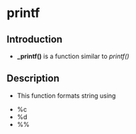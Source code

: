 # printf
## Introduction
* <b>_printf()</b> is a function similar to <i>printf()</i>
## Description
* This function formats string using 
<ul>
<li>%c</li>
<li>%d</li>
<li>%%</li>
</ul>